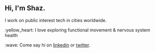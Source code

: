 ## Hi, I'm Shaz. 

I work on public interest tech in cities worldwide. 




<p>
:yellow_heart: I love exploring functional movement & nervous system health

<p>
  :wave: Come say hi on <a href = "https://www.linkedin.com/in/shazjameson">linkedin</a> or <a href="https://twitter.com/shazjameson">twitter</a>.
